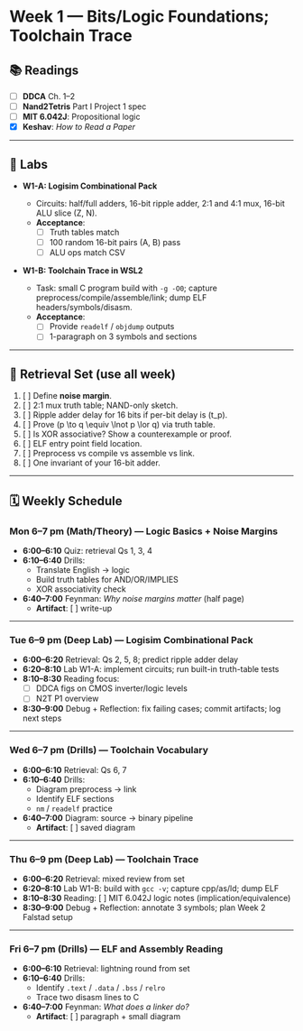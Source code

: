 # Week 1 — Bits/Logic Foundations; Toolchain Trace

## 📚 Readings

- [ ] **DDCA** Ch. 1–2  
- [ ] **Nand2Tetris** Part I Project 1 spec  
- [ ] **MIT 6.042J**: Propositional logic  
- [x] **Keshav**: _How to Read a Paper_

---

## 🧪 Labs

- **W1-A: Logisim Combinational Pack**

  - Circuits: half/full adders, 16-bit ripple adder, 2:1 and 4:1 mux, 16-bit ALU slice (Z, N).
  - **Acceptance**:
    - [ ] Truth tables match  
    - [ ] 100 random 16-bit pairs (A, B) pass  
    - [ ] ALU ops match CSV  

- **W1-B: Toolchain Trace in WSL2**
  - Task: small C program build with `-g -O0`; capture preprocess/compile/assemble/link; dump ELF headers/symbols/disasm.
  - **Acceptance**:
    - [ ] Provide `readelf` / `objdump` outputs  
    - [ ] 1-paragraph on 3 symbols and sections  

---

## 🧠 Retrieval Set (use all week)

1. [ ] Define **noise margin**.  
2. [ ] 2:1 mux truth table; NAND-only sketch.  
3. [ ] Ripple adder delay for 16 bits if per-bit delay is \(t_p\).  
4. [ ] Prove \(p \to q \equiv \lnot p \lor q\) via truth table.  
5. [ ] Is XOR associative? Show a counterexample or proof.  
6. [ ] ELF entry point field location.  
7. [ ] Preprocess vs compile vs assemble vs link.  
8. [ ] One invariant of your 16-bit adder.  

---

## 🗓️ Weekly Schedule

### **Mon 6–7 pm (Math/Theory) — Logic Basics + Noise Margins**

- **6:00–6:10** Quiz: retrieval Qs 1, 3, 4  
- **6:10–6:40** Drills:  
  - Translate English → logic  
  - Build truth tables for AND/OR/IMPLIES  
  - XOR associativity check  
- **6:40–7:00** Feynman: _Why noise margins matter_ (half page)  
  - **Artifact**: [ ] write-up  

---

### **Tue 6–9 pm (Deep Lab) — Logisim Combinational Pack**

- **6:00–6:20** Retrieval: Qs 2, 5, 8; predict ripple adder delay  
- **6:20–8:10** Lab W1-A: implement circuits; run built-in truth-table tests  
- **8:10–8:30** Reading focus:  
  - [ ] DDCA figs on CMOS inverter/logic levels  
  - [ ] N2T P1 overview  
- **8:30–9:00** Debug + Reflection: fix failing cases; commit artifacts; log next steps  

---

### **Wed 6–7 pm (Drills) — Toolchain Vocabulary**

- **6:00–6:10** Retrieval: Qs 6, 7  
- **6:10–6:40** Drills:  
  - Diagram preprocess → link  
  - Identify ELF sections  
  - `nm` / `readelf` practice  
- **6:40–7:00** Diagram: source → binary pipeline  
  - **Artifact**: [ ] saved diagram  

---

### **Thu 6–9 pm (Deep Lab) — Toolchain Trace**

- **6:00–6:20** Retrieval: mixed review from set  
- **6:20–8:10** Lab W1-B: build with `gcc -v`; capture cpp/as/ld; dump ELF  
- **8:10–8:30** Reading: [ ] MIT 6.042J logic notes (implication/equivalence)  
- **8:30–9:00** Debug + Reflection: annotate 3 symbols; plan Week 2 Falstad setup  

---

### **Fri 6–7 pm (Drills) — ELF and Assembly Reading**

- **6:00–6:10** Retrieval: lightning round from set  
- **6:10–6:40** Drills:  
  - Identify `.text` / `.data` / `.bss` / `relro`  
  - Trace two disasm lines to C  
- **6:40–7:00** Feynman: _What does a linker do?_  
  - **Artifact**: [ ] paragraph + small diagram
